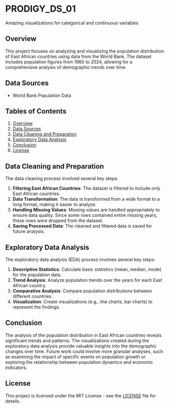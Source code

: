# PRODIGY_DS_01
Amazing visualizations for categorical and continuous variables

## Overview

This project focuses on analyzing and visualizing the population distribution of East African countries using data from the World Bank. The dataset includes population figures from 1960 to 2024, allowing for a comprehensive analysis of demographic trends over time.

## Data Sources

- World Bank Population Data

## Tables of Contents

1. [Overview](#overview)
2. [Data Sources](#data-sources)
3. [Data Cleaning and Preparation](#data-cleaning-and-preparation)
4. [Exploratory Data Analysis](#exploratory-data-analysis)
5. [Conclusion](#conclusion)
6. [License](#license)


## Data Cleaning and Preparation

The data cleaning process involved several key steps:
1. **Filtering East African Countries**: The dataset is filtered to include only East African countries.
2. **Data Transformation**: The data is transformed from a wide format to a long format, making it easier to analyze.
3. **Handling Missing Values**: Missing values are handled appropriately to ensure data quality. Since some rows contained entire missing years, these rows were dropped from the dataset.
4. **Saving Processed Data**: The cleaned and filtered data is saved for future analysis.


## Exploratory Data Analysis

The exploratory data analysis (EDA) process involves several key steps:
1. **Descriptive Statistics**: Calculate basic statistics (mean, median, mode) for the population data.
2. **Trend Analysis**: Analyze population trends over the years for each East African country.
3. **Comparative Analysis**: Compare population distributions between different countries.
4. **Visualization**: Create visualizations (e.g., line charts, bar charts) to represent the findings.

## Conclusion

The analysis of the population distribution in East African countries reveals significant trends and patterns. The visualizations created during the exploratory data analysis provide valuable insights into the demographic changes over time. Future work could involve more granular analyses, such as examining the impact of specific events on population growth or exploring the relationship between population dynamics and economic indicators.

## License

This project is licensed under the MIT License - see the [LICENSE](LICENSE) file for details.
